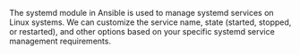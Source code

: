 The systemd module in Ansible is used to manage systemd services on Linux systems. We can customize the service name, state (started, stopped, or restarted), and other options based on your specific systemd service management requirements.
